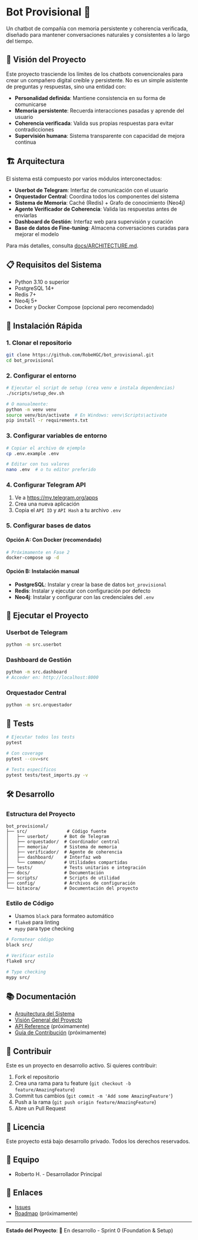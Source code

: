 # Bot Provisional 🤖

Un chatbot de compañía con memoria persistente y coherencia verificada, diseñado para mantener conversaciones naturales y consistentes a lo largo del tiempo.

## 🎯 Visión del Proyecto

Este proyecto trasciende los límites de los chatbots convencionales para crear un compañero digital creíble y persistente. No es un simple asistente de preguntas y respuestas, sino una entidad con:

- **Personalidad definida**: Mantiene consistencia en su forma de comunicarse
- **Memoria persistente**: Recuerda interacciones pasadas y aprende del usuario
- **Coherencia verificada**: Valida sus propias respuestas para evitar contradicciones
- **Supervisión humana**: Sistema transparente con capacidad de mejora continua

## 🏗️ Arquitectura

El sistema está compuesto por varios módulos interconectados:

- **Userbot de Telegram**: Interfaz de comunicación con el usuario
- **Orquestador Central**: Coordina todos los componentes del sistema
- **Sistema de Memoria**: Caché (Redis) + Grafo de conocimiento (Neo4j)
- **Agente Verificador de Coherencia**: Valida las respuestas antes de enviarlas
- **Dashboard de Gestión**: Interfaz web para supervisión y curación
- **Base de datos de Fine-tuning**: Almacena conversaciones curadas para mejorar el modelo

Para más detalles, consulta [docs/ARCHITECTURE.md](docs/ARCHITECTURE.md).

## 📋 Requisitos del Sistema

- Python 3.10 o superior
- PostgreSQL 14+
- Redis 7+
- Neo4j 5+
- Docker y Docker Compose (opcional pero recomendado)

## 🚀 Instalación Rápida

### 1. Clonar el repositorio

```bash
git clone https://github.com/RobeHGC/bot_provisional.git
cd bot_provisional
```

### 2. Configurar el entorno

```bash
# Ejecutar el script de setup (crea venv e instala dependencias)
./scripts/setup_dev.sh

# O manualmente:
python -m venv venv
source venv/bin/activate  # En Windows: venv\Scripts\activate
pip install -r requirements.txt
```

### 3. Configurar variables de entorno

```bash
# Copiar el archivo de ejemplo
cp .env.example .env

# Editar con tus valores
nano .env  # o tu editor preferido
```

### 4. Configurar Telegram API

1. Ve a https://my.telegram.org/apps
2. Crea una nueva aplicación
3. Copia el `API ID` y `API Hash` a tu archivo `.env`

### 5. Configurar bases de datos

#### Opción A: Con Docker (recomendado)

```bash
# Próximamente en Fase 2
docker-compose up -d
```

#### Opción B: Instalación manual

- **PostgreSQL**: Instalar y crear la base de datos `bot_provisional`
- **Redis**: Instalar y ejecutar con configuración por defecto
- **Neo4j**: Instalar y configurar con las credenciales del `.env`

## 🏃 Ejecutar el Proyecto

### Userbot de Telegram

```bash
python -m src.userbot
```

### Dashboard de Gestión

```bash
python -m src.dashboard
# Acceder en: http://localhost:8000
```

### Orquestador Central

```bash
python -m src.orquestador
```

## 🧪 Tests

```bash
# Ejecutar todos los tests
pytest

# Con coverage
pytest --cov=src

# Tests específicos
pytest tests/test_imports.py -v
```

## 🛠️ Desarrollo

### Estructura del Proyecto

```
bot_provisional/
├── src/               # Código fuente
│   ├── userbot/      # Bot de Telegram
│   ├── orquestador/  # Coordinador central
│   ├── memoria/      # Sistema de memoria
│   ├── verificador/  # Agente de coherencia
│   ├── dashboard/    # Interfaz web
│   └── common/       # Utilidades compartidas
├── tests/            # Tests unitarios e integración
├── docs/             # Documentación
├── scripts/          # Scripts de utilidad
├── config/           # Archivos de configuración
└── bitacora/         # Documentación del proyecto
```

### Estilo de Código

- Usamos `black` para formateo automático
- `flake8` para linting
- `mypy` para type checking

```bash
# Formatear código
black src/

# Verificar estilo
flake8 src/

# Type checking
mypy src/
```

## 📚 Documentación

- [Arquitectura del Sistema](docs/ARCHITECTURE.md)
- [Visión General del Proyecto](bitacora/VISION_GENERAL.md)
- [API Reference](docs/api/) (próximamente)
- [Guía de Contribución](CONTRIBUTING.md) (próximamente)

## 🤝 Contribuir

Este es un proyecto en desarrollo activo. Si quieres contribuir:

1. Fork el repositorio
2. Crea una rama para tu feature (`git checkout -b feature/AmazingFeature`)
3. Commit tus cambios (`git commit -m 'Add some AmazingFeature'`)
4. Push a la rama (`git push origin feature/AmazingFeature`)
5. Abre un Pull Request

## 📄 Licencia

Este proyecto está bajo desarrollo privado. Todos los derechos reservados.

## 👥 Equipo

- Roberto H. - Desarrollador Principal

## 🔗 Enlaces

- [Issues](https://github.com/RobeHGC/bot_provisional/issues)
- [Roadmap](https://github.com/RobeHGC/bot_provisional/projects) (próximamente)

---

**Estado del Proyecto**: 🚧 En desarrollo - Sprint 0 (Foundation & Setup)